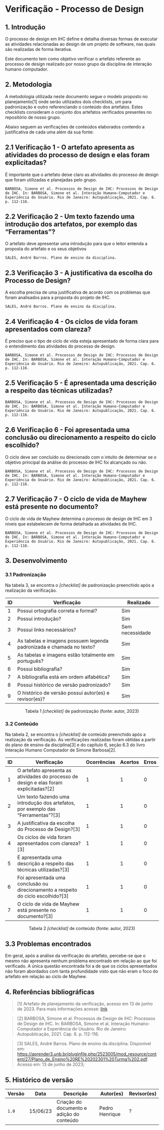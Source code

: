 # Verificação - Processo de Design

## 1. Introdução

O processo de design em IHC define e detalha diversas formas de executar as atividades relacionadas ao design de um projeto de software, nas quais são realizadas de forma iterativa. 

Este documento tem como objetivo verificar o artefato referente ao processo de design realizado por nosso grupo da disciplina de interação humano computador.

## 2. Metodologia

A metodologia utilizada neste documento segue o modelo proposto no planejamento[1] onde serão utilizados dois checklists, um para padronização e outro referenciando o conteúdo dos artefatos. Estes checklists consideram o conjunto dos artefatos verificados presentes no repositório de nosso grupo.

Abaixo seguem as verificações de conteúdos elaborados contendo a justificativa de cada uma além da sua fonte:

## 2.1 Verificação 1 - O artefato apresenta as atividades do processo de design e elas foram explicitadas?	

É importante que o artefato deixe claro as atividades do processo de design que foram utilizadas e planejadas pelo grupo.

`BARBOSA, Simone et al. Processos de Design de IHC: Processos de Design de IHC. In: BARBOSA, Simone et al. Interação Humano-Computador e Experiência do Usuário. Rio de Janeiro: Autopublicação, 2021. Cap. 6. p. 112-116.`

## 2.2 Verificação 2 - Um texto fazendo uma introdução dos artefatos, por exemplo das “Ferramentas”?

O artefato deve apresentar uma introdução para que o leitor entenda a proposta do artefato e os seus objetivos

`SALES, André Barros. Plano de ensino da disciplina.`

## 2.3 Verificação 3 - A justificativa da escolha do Processo de Design?

A escolha precisa de uma justificativa de acordo com os problemas que foram analisados para a proposta do projeto de IHC.

`SALES, André Barros. Plano de ensino da disciplina.`

## 2.4 Verificação 4 - Os ciclos de vida foram apresentados com clareza?

É preciso que o tipo de ciclo de vida esteja apresentado de forma clara para o entendimento das atividades do processo de design.

`BARBOSA, Simone et al. Processos de Design de IHC: Processos de Design de IHC. In: BARBOSA, Simone et al. Interação Humano-Computador e Experiência do Usuário. Rio de Janeiro: Autopublicação, 2021. Cap. 6. p. 112-116.`

## 2.5 Verificação 5 - É apresentada uma descrição a respeito das técnicas utilizadas?

`BARBOSA, Simone et al. Processos de Design de IHC: Processos de Design de IHC. In: BARBOSA, Simone et al. Interação Humano-Computador e Experiência do Usuário. Rio de Janeiro: Autopublicação, 2021. Cap. 6. p. 112-116.`

## 2.6 Verificação 6 - Foi apresentada uma conclusão ou direcionamento a respeito do ciclo escolhido?

O ciclo deve ser concluído ou direcionado com o intuito de determinar se o objetivo principal da análise do processo de IHC foi alcançado ou não.

`BARBOSA, Simone et al. Processos de Design de IHC: Processos de Design de IHC. In: BARBOSA, Simone et al. Interação Humano-Computador e Experiência do Usuário. Rio de Janeiro: Autopublicação, 2021. Cap. 6. p. 112-116.`

## 2.7 Verificação 7 - O ciclo de vida de Mayhew está presente no documento?

O ciclo de vida de Mayhew determina o processo de design de IHC em 3 níveis que estabelecem de forma detalhada as atividades de IHC.

`BARBOSA, Simone et al. Processos de Design de IHC: Processos de Design de IHC. In: BARBOSA, Simone et al. Interação Humano-Computador e Experiência do Usuário. Rio de Janeiro: Autopublicação, 2021. Cap. 6. p. 112-116.`


## 3. Desenvolvimento
### 3.1 Padronização

Na tabela 3, se encontra o _[checklist]_ de padronização preenchido após a realização da verificação.

| ID | Verificação | Realizado |
|--|--|--|
| 1 | Possui ortografia correta e formal? | Sim |
| 2 | Possui introdução? | Sim |
| 3 | Possui links necessários? | Sem necessidade |
| 4 | As tabelas e imagens possuem legenda padronizada e chamada no texto? | Sim |
| 5 | As tabelas e imagens estão totalmente em português? | Sim |
| 6 | Possui bibliografia? | Sim |
| 7 | A bibliografia está em ordem alfabética? | Sim |
| 8 | Possui histórico de versão padronizado? | Sim |
| 9 | O histórico de versão possui autor(es) e revisor(es)? | Sim |

<center>

Tabela 1 _[checklist]_ de padronização (fonte: autor, 2023)

</center>

### 3.2 Conteúdo

Na tabela 2, se encontra o _[checklist]_ de conteúdo preenchido após a realização da verificação. As verificações realizadas foram obtidas a partir do plano de ensino da disciplina[3] e do capítulo 6, seção 6.3 do livro Interação Humano Computador de Simone Barbosa[2].

| ID | Verificação | Ocorrências | Acertos | Erros |
|--|--|--|--|--|
| 1 | O artefato apresenta as atividades do processo de design e elas foram explicitadas?[2] | 1 | 1 | 0 |
| 2 | Um texto fazendo uma introdução dos artefatos, por exemplo das “Ferramentas”?[3] | 1 | 1 | 0 |
| 3 | A justificativa da escolha do Processo de Design?[3] | 1 | 1 | 0 |
| 4 | Os ciclos de vida foram apresentados com clareza?[3] | 1 | 1 | 0 |
| 5 | É apresentada uma descrição a respeito das técnicas utilizadas?[3] | 1 | 1 | 0 |
| 6 | Foi apresentada uma conclusão ou direcionamento a respeito do ciclo escolhido?[3] | 1 | 1 | 0 |
| 7 | O ciclo de vida de Mayhew está presente no documento?[3] | 1 | 1 | 0 |

<center>

Tabela 2 _[checklist]_ de conteúdo (fonte: autor, 2023)

</center>

## 3.3 Problemas encontrados

Em geral, após a análise da verificação do artefato, percebe-se que o mesmo não apresenta nenhum problema encontrado em relação ao que foi verificado. A única questão encontrada foi a de que os ciclos apresentados não foram abordados com tanta profundidade visto que não eram o foco do artefato em relação ao ciclo de Mayhew.

## 4. Referências bibliográficas

> [1] Artefato de planejamento da verificação, acesso em 13 de junho de 2023. Para mais informações acesse: [link](../planejamento.md)

> [2] BARBOSA, Simone et al. Processos de Design de IHC: Processos de Design de IHC. In: BARBOSA, Simone et al. Interação Humano-Computador e Experiência do Usuário. Rio de Janeiro: Autopublicação, 2021. Cap. 6. p. 112-116.

> [3] SALES, André Barros. Plano de ensino da disciplina. Disponível em: https://aprender3.unb.br/pluginfile.php/2523005/mod_resource/content/27/Plano_de_Ensino%20RE%20202301%20Turma%202.pdf. Acesso em: 13 de junho de 2023;


## 5. Histórico de versão
| Versão | Data | Descrição | Autor(es) | Revisor(es) |
|--|--|--|--|--|
| `1.0` | 15/06/23 | Criação do documento e adição do conteúdo | Pedro Henrique | ? |


